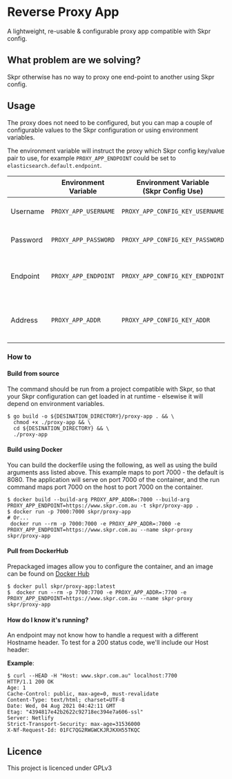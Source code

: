 Reverse Proxy App
=======================

A lightweight, re-usable & configurable proxy app compatible with Skpr config.

## What problem are we solving?

Skpr otherwise has no way to proxy one end-point to another using Skpr config.

## Usage

The proxy does not need to be configured, but you can map a couple of 
configurable values to the Skpr configuration or using environment variables.

The environment variable will instruct the proxy which Skpr config key/value
pair to use, for example `PROXY_APP_ENDPOINT` could be set to
`elasticsearch.default.endpoint`.

|          | Environment Variable | Environment Variable<br />(Skpr Config Use) | Explaination |
|----------|----------------------|---------------------------------------------|----------------------------------------------------------------------------------------------------------------------|
| Username | `PROXY_APP_USERNAME` | `PROXY_APP_CONFIG_KEY_USERNAME`             | HTTP Basic Authentication username for target endpoint.                                                              |
| Password | `PROXY_APP_PASSWORD` | `PROXY_APP_CONFIG_KEY_PASSWORD`             | HTTP Basic Authentication password for target endpoint.                                                              |
| Endpoint | `PROXY_APP_ENDPOINT` | `PROXY_APP_CONFIG_KEY_ENDPOINT`             | The single endpoint you wish to proxy to which includes the schema and port. Example: `https://54.206.202.192:4040`  |
| Address  | `PROXY_APP_ADDR`     | `PROXY_APP_CONFIG_KEY_ADDR`                 | The local address you wish to access the endpoint from, expressed as a port with an appended colon. Example: `:8080` | 

### How to

#### Build from source

The command should be run from a project compatible with Skpr, so that your
Skpr configuration can get loaded in at runtime - elsewise it will depend
on environment variables.

```shell
$ go build -o ${DESINATION_DIRECTORY}/proxy-app . && \
  chmod +x ./proxy-app && \
  cd ${DESINATION_DIRECTORY} && \
  ./proxy-app
```

#### Build using Docker

You can build the dockerfile using the following, as well as using the build
arguments ass listed above. This example maps to port 7000 - the default 
is 8080. The application will serve on port 7000 of the container, and the
run command maps port 7000 on the host to port 7000 on the container.

```shell
$ docker build --build-arg PROXY_APP_ADDR=:7000 --build-arg PROXY_APP_ENDPOINT=https://www.skpr.com.au -t skpr/proxy-app .
$ docker run -p 7000:7000 skpr/proxy-app
# Or...
 docker run --rm -p 7000:7000 -e PROXY_APP_ADDR=:7000 -e PROXY_APP_ENDPOINT=https://www.skpr.com.au --name skpr-proxy skpr/proxy-app
```

#### Pull from DockerHub

Prepackaged images allow you to configure the container, and an image can
be found on [Docker Hub](https://hub.docker.com/r/skpr/proxy-app)

```shell
$ docker pull skpr/proxy-app:latest
$  docker run --rm -p 7700:7700 -e PROXY_APP_ADDR=:7700 -e PROXY_APP_ENDPOINT=https://www.skpr.com.au --name skpr-proxy skpr/proxy-app
```

#### How do I know it's running?

An endpoint may not know how to handle a request with a different Hostname
header. To test for a 200 status code, we'll include our Host header:

**Example**:
```shell
$ curl --HEAD -H "Host: www.skpr.com.au" localhost:7700
HTTP/1.1 200 OK
Age: 1
Cache-Control: public, max-age=0, must-revalidate
Content-Type: text/html; charset=UTF-8
Date: Wed, 04 Aug 2021 04:42:11 GMT
Etag: "4394817e42b2622c92718ec394e7a606-ssl"
Server: Netlify
Strict-Transport-Security: max-age=31536000
X-Nf-Request-Id: 01FC7QG2RWGWCKJRJKXH55TKQC
```

## Licence

This project is licenced under GPLv3
